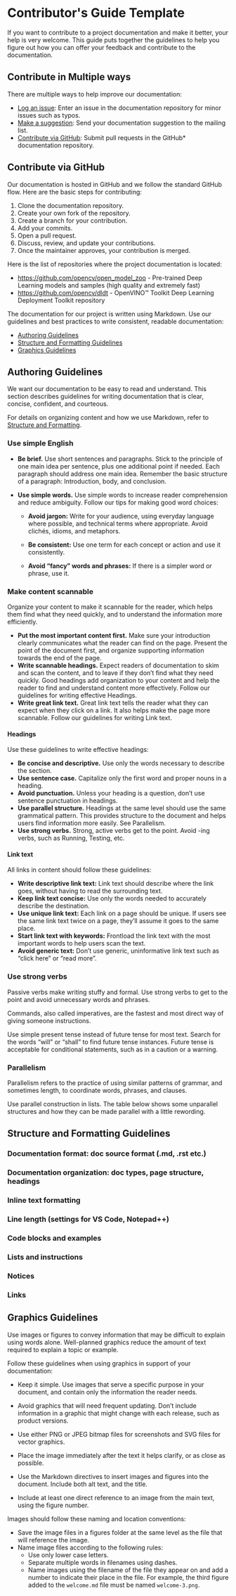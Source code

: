 # Contributor's Guide Template

If you want to contribute to a project documentation and make it better, your help is very welcome.
This guide puts together the guidelines to help you figure out how you can offer your feedback and contribute to the documentation.

## Contribute in Multiple ways

There are multiple ways to help improve our documentation:

* [Log an issue](https://github.com/opencv/dldt/issues): Enter an issue in the documentation repository for minor issues such as typos.
* [Make a suggestion](): Send your documentation suggestion to the mailing list.
* [Contribute via GitHub](#contribute-via-github): Submit pull requests in the GitHub* documentation repository.

## Contribute via GitHub

Our documentation is hosted in GitHub and we follow the standard GitHub flow. Here are the basic steps for contributing:

1. Clone the documentation repository.
2. Create your own fork of the repository.
3. Create a branch for your contribution.
4. Add your commits.
5. Open a pull request.
6. Discuss, review, and update your contributions.
7. Once the maintainer approves, your contribution is merged.

Here is the list of repositories where the project documentation is located:

* https://github.com/opencv/open_model_zoo - Pre-trained Deep Learning models and samples (high quality and extremely fast)
* https://github.com/opencv/dldt - OpenVINO™ Toolkit Deep Learning Deployment Toolkit repository


The documentation for our project is written using Markdown. Use our guidelines and best practices to write consistent, readable documentation:

* [Authoring Guidelines](#authoring-guidelines)
* [Structure and Formatting Guidelines](#structure-and-formatting-guidelines)
* [Graphics Guidelines](#graphics-guidelines)

## Authoring Guidelines

We want our documentation to be easy to read and understand. This section describes guidelines for writing documentation that is clear, concise, confident, and courteous. 

For details on organizing content and how we use Markdown, refer to [Structure and Formatting](structure-and-formatting-guidelines). 

###	Use simple English

* **Be brief.** Use short sentences and paragraphs. Stick to the principle of one main idea per sentence, plus one additional point if needed. Each paragraph should address one main idea. Remember the basic structure of a paragraph: Introduction, body, and conclusion.

* **Use simple words.** Use simple words to increase reader comprehension and reduce ambiguity. Follow our tips for making good word choices:

   * **Avoid jargon:** Write for your audience, using everyday language where possible, and technical terms where appropriate. Avoid clichés, idioms, and metaphors.

   * **Be consistent:** Use one term for each concept or action and use it consistently.

   * **Avoid “fancy” words and phrases:** If there is a simpler word or phrase, use it.

###	Make content scannable

Organize your content to make it scannable for the reader, which helps them find what they need quickly, and to understand the information more efficiently.

* **Put the most important content first.** Make sure your introduction clearly communicates what the reader can find on the page. Present the point of the document first, and organize supporting information towards the end of the page.
* **Write scannable headings.** Expect readers of documentation to skim and scan the content, and to leave if they don’t find what they need quickly. Good headings add organization to your content and help the reader to find and understand content more effectively. Follow our guidelines for writing effective Headings.
* **Write great link text.** Great link text tells the reader what they can expect when they click on a link. It also helps make the page more scannable. Follow our guidelines for writing Link text.

#### Headings
Use these guidelines to write effective headings:

* **Be concise and descriptive.** Use only the words necessary to describe the section.
* **Use sentence case.** Capitalize only the first word and proper nouns in a heading.
* **Avoid punctuation.** Unless your heading is a question, don’t use sentence punctuation in headings.
* **Use parallel structure.** Headings at the same level should use the same grammatical pattern. This provides structure to the document and helps users find information more easily. See Parallelism.
* **Use strong verbs.** Strong, active verbs get to the point. Avoid -ing verbs, such as Running, Testing, etc.

#### Link text
All links in content should follow these guidelines:

* **Write descriptive link text:** Link text should describe where the link goes, without having to read the surrounding text.
* **Keep link text concise:** Use only the words needed to accurately describe the destination.
* **Use unique link text:** Each link on a page should be unique. If users see the same link text twice on a page, they’ll assume it goes to the same place.
* **Start link text with keywords:** Frontload the link text with the most important words to help users scan the text.
* **Avoid generic text:** Don’t use generic, uninformative link text such as “click here” or “read more”.

###	Use strong verbs

Passive verbs make writing stuffy and formal. Use strong verbs to get to the point and avoid unnecessary words and phrases.

Commands, also called imperatives, are the fastest and most direct way of giving someone instructions.

Use simple present tense instead of future tense for most text. Search for the words “will” or “shall” to find future tense instances. Future tense is acceptable for conditional statements, such as in a caution or a warning.

###	Parallelism

Parallelism refers to the practice of using similar patterns of grammar, and sometimes length, to coordinate words, phrases, and clauses.

Use parallel construction in lists. The table below shows some unparallel structures and how they can be made parallel with a little rewording.

## Structure and Formatting Guidelines

### Documentation format: doc source format (.md, .rst etc.)
### Documentation organization: doc types, page structure, headings
### Inline text formatting 
### Line length (settings for VS Code, Notepad++)
### Code blocks and examples
### Lists and instructions
### Notices
### Links

## Graphics Guidelines

Use images or figures to convey information that may be difficult to explain using words alone. Well-planned graphics reduce the amount of text required to explain a topic or example.

Follow these guidelines when using graphics in support of your documentation:

* Keep it simple. Use images that serve a specific purpose in your document, and contain only the information the reader needs.

* Avoid graphics that will need frequent updating. Don’t include information in a graphic that might change with each release, such as product versions.

* Use either PNG or JPEG bitmap files for screenshots and SVG files for vector graphics.

* Place the image immediately after the text it helps clarify, or as close as possible.

* Use the Markdown directives to insert images and figures into the document. Include both alt text, and the title.

* Include at least one direct reference to an image from the main text, using the figure number.

Images should follow these naming and location conventions:

* Save the image files in a figures folder at the same level as the file that will reference the image.
* Name image files according to the following rules:
   * Use only lower case letters.
   * Separate multiple words in filenames using dashes.
   * Name images using the filename of the file they appear on and add a number to indicate their place in the file. For example, the third figure added to the `welcome.md` file must be named `welcome-3.png`.
